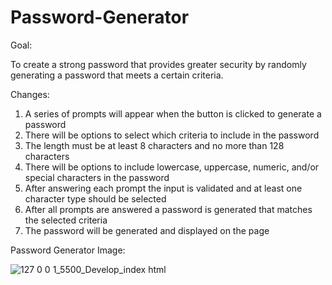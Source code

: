 # Password-Generator

Goal:

To create a strong password that provides greater security by randomly generating a password that meets a certain criteria.

Changes:

1. A series of prompts will appear when the button is clicked to generate a password
2. There will be options to select which criteria to include in the password
3. The length must be at least 8 characters and no more than 128 characters
4. There will be options to include lowercase, uppercase, numeric, and/or special characters in the password
5. After answering each prompt the input is validated and at least one character type should be selected
6. After all prompts are answered a password is generated that matches the selected criteria
7. The password will be generated and displayed on the page

Password Generator Image:

![127 0 0 1_5500_Develop_index html](https://github.com/jeflynn135/Password-Generator/assets/158126448/234997a0-e984-4ac1-befc-545b90ed6513)
